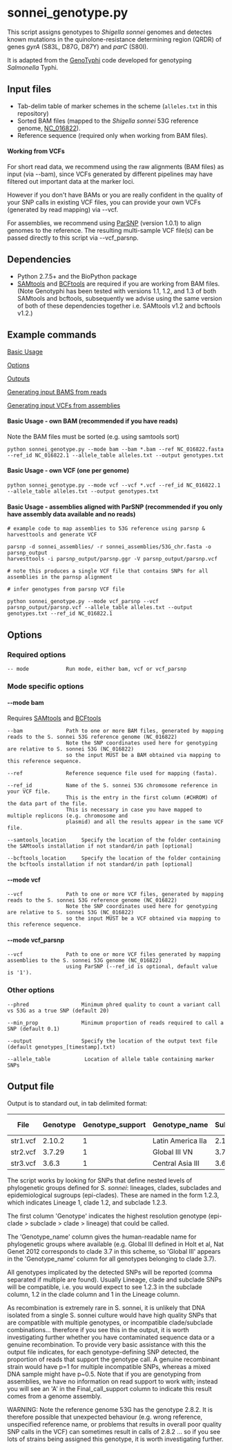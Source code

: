 # sonnei_genotype.py

This script assigns genotypes to *Shigella sonnei* genomes and detectes known mutations in the quinolone-resistance determining region (QRDR) of genes *gyrA* (S83L, D87G, D87Y) and *parC* (S80I). 

It is adapted from the [GenoTyphi](https://github.com/katholt/genotyphi) code developed for genotyping *Salmonella* Typhi.

## Input files 
* Tab-delim table of marker schemes in the scheme (`alleles.txt` in this repository)
* Sorted BAM files (mapped to the *Shigella sonnei* 53G reference genome, [NC_016822](https://www.ncbi.nlm.nih.gov/nuccore/NC_016822.1)).
* Reference sequence (required only when working from BAM files). 

#### Working from VCFs

For short read data, we recommend using the raw alignments (BAM files) as input (via --bam), since VCFs generated by different pipelines may have filtered out important data at the marker loci. 

However if you don't have BAMs or you are really confident in the quality of your SNP calls in existing VCF files, you can provide your own VCFs (generated by read mapping) via --vcf.

For assemblies, we recommend using [ParSNP](http://harvest.readthedocs.org/) (version 1.0.1) to align genomes to the reference. The resulting multi-sample VCF file(s) can be passed directly to this script via --vcf_parsnp.

## Dependencies
* Python 2.7.5+ and the BioPython package
* [SAMtools](http://samtools.sourceforge.net/) and [BCFtools](https://samtools.github.io/bcftools/) are required if you are working from BAM files. (Note Genotyphi has been tested with versions 1.1, 1.2, and 1.3 of both SAMtools and bcftools, subsequently we advise using the same version of both of these dependencies together i.e. SAMtools v1.2 and bcftools v1.2.)


## Example commands

[Basic Usage](https://github.com/katholt/sonneityping/#basic-usage---own-bam-recommended-if-you-have-reads)

[Options](https://github.com/katholt/sonneityping/#options)

[Outputs](https://github.com/katholt/sonneityping/#outputs)

[Generating input BAMS from reads](https://github.com/katholt/sonneityping/#generating-input-bams-from-reads)

[Generating input VCFs from assemblies](https://github.com/katholt/sonneityping/#generating-input-vcfs-from-assemblies)

#### Basic Usage - own BAM (recommended if you have reads)

Note the BAM files must be sorted (e.g. using samtools sort)

```
python sonnei_genotype.py --mode bam --bam *.bam --ref NC_016822.fasta --ref_id NC_016822.1 --allele_table alleles.txt --output genotypes.txt
```

#### Basic Usage - own VCF (one per genome)

```
python sonnei_genotype.py --mode vcf --vcf *.vcf --ref_id NC_016822.1 --allele_table alleles.txt --output genotypes.txt
```

#### Basic Usage - assemblies aligned with ParSNP (recommended if you only have assembly data available and no reads)

```
# example code to map assemblies to 53G reference using parsnp & harvesttools and generate VCF

parsnp -d sonnei_assemblies/ -r sonnei_assemblies/53G_chr.fasta -o parsnp_output
harvesttools -i parsnp_output/parsnp.ggr -V parsnp_output/parsnp.vcf

# note this produces a single VCF file that contains SNPs for all assemblies in the parnsp alignment

# infer genotypes from parsnp VCF file 

python sonnei_genotype.py --mode vcf_parsnp --vcf parsnp_output/parsnp.vcf --allele_table alleles.txt --output genotypes.txt --ref_id NC_016822.1
```

## Options

### Required options

```
-- mode            Run mode, either bam, vcf or vcf_parsnp
```

### Mode specific options

#### --mode bam

Requires [SAMtools](http://samtools.sourceforge.net/) and [BCFtools](https://samtools.github.io/bcftools/)

```
--bam              Path to one or more BAM files, generated by mapping reads to the S. sonnei 53G reference genome (NC_016822)
                   Note the SNP coordinates used here for genotyping are relative to S. sonnei 53G (NC_016822) 
                   so the input MUST be a BAM obtained via mapping to this reference sequence.

--ref              Reference sequence file used for mapping (fasta).

--ref_id           Name of the S. sonnei 53G chromosome reference in your VCF file.
                   This is the entry in the first column (#CHROM) of the data part of the file.
                   This is necessary in case you have mapped to multiple replicons (e.g. chromosome and
                   plasmid) and all the results appear in the same VCF file.

--samtools_location     Specify the location of the folder containing the SAMtools installation if not standard/in path [optional]

--bcftools_location     Specify the location of the folder containing the bcftools installation if not standard/in path [optional]
```

#### --mode vcf

```
--vcf              Path to one or more VCF files, generated by mapping reads to the S. sonnei 53G reference genome (NC_016822)
                   Note the SNP coordinates used here for genotyping are relative to S. sonnei 53G (NC_016822) 
                   so the input MUST be a VCF obtained via mapping to this reference sequence.
```

#### --mode vcf_parsnp

```
--vcf              Path to one or more VCF files generated by mapping assemblies to the S. sonnei 53G genome (NC_016822)
                   using ParSNP (--ref_id is optional, default value is '1').
```

### Other options

```
--phred                 Minimum phred quality to count a variant call vs 53G as a true SNP (default 20)

--min_prop              Minimum proportion of reads required to call a SNP (default 0.1)

--output                Specify the location of the output text file (default genotypes_[timestamp].txt)

--allele_table           Location of allele table containing marker SNPs

```

## Output file

Output is to standard out, in tab delimited format:

| File | Genotype | Genotype_support | Genotype_name | Subclade | Clade | Lineage | Support_Subclade | Support_Clade | Support_Lineage | QRDR mutations |
| --- | --- | --- | --- | --- | --- | --- | --- | --- | --- | --- |
| str1.vcf | 2.10.2 | 1 | Latin America IIa | 2.10.2 | 2.1 | 2 | 1 | 1 |   |   |
| str2.vcf | 3.7.29 | 1 | Global III VN | 3.7.29 | 3.7 | 2 | 1 | 1 | 1 |   |   |
| str3.vcf | 3.6.3 | 1 | Central Asia III | 3.6.3 | 3.6 | 2 | 1 | 1 | 1 | gyrA_D87Y |

The script works by looking for SNPs that define nested levels of phylogenetic groups defined for _S. sonnei_: lineages, clades, subclades and epidemiological sugroups (epi-clades). These are named in the form 1.2.3, which indicates Lineage 1, clade 1.2, and subclade 1.2.3.

The first column 'Genotype' indicates the highest resolution genotype (epi-clade > subclade > clade > lineage) that could be called.

The 'Genotype_name' column gives the human-readable name for phylogenetic groups where available (e.g. Global III defined in Holt et al, Nat Genet 2012 corresponds to clade 3.7 in this scheme, so 'Global III' appears in the 'Genotype_name' column for all genotypes belonging to clade 3.7).

All genotypes implicated by the detected SNPs will be reported (comma separated if multiple are found).  Usually Lineage, clade and subclade SNPs will be compatible, i.e. you would expect to see 1.2.3 in the subclade column, 1.2 in the clade column and 1 in the Lineage column.

As recombination is extremely rare in S. sonnei, it is unlikely that DNA isolated from a single S. sonnei culture would have high quality SNPs that are compatible with multiple genotypes, or incompatible clade/subclade combinations... therefore if you see this in the output, it is worth investigating further whether you have contaminated sequence data or a genuine recombination. To provide very basic assistance with this the output file indicates, for each genotype-defining SNP detected, the proportion of reads that support the genotype call. A genuine recombinant strain would have p=1 for multiple incompatible SNPs, whereas a mixed DNA sample might have p~0.5. Note that if you are genotyping from assemblies, we have no information on read support to work with; instead you will see an 'A' in the Final_call_support column to indicate this result comes from a genome assembly.

WARNING: Note the reference genome 53G has the genotype 2.8.2. It is therefore possible that unexpected behaviour (e.g. wrong reference, unspecified reference name, or problems that results in overall poor quality SNP calls in the VCF) can sometimes result in calls of 2.8.2 ... so if you see lots of strains being assigned this genotype, it is worth investigating further.
